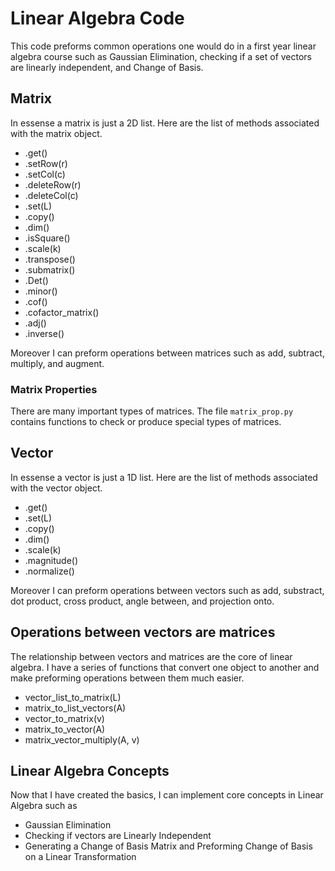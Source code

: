 # Linear Algebra Code
This code preforms common operations one would do in a first year linear algebra course such as Gaussian Elimination, checking if a set of vectors are linearly independent, and Change of Basis.

## Matrix
In essense a matrix is just a 2D list. Here are the list of methods associated with the matrix object.

* .get()
* .setRow(r)
* .setCol(c)
* .deleteRow(r)
* .deleteCol(c)
* .set(L)
* .copy()
* .dim()
* .isSquare()
* .scale(k)
* .transpose()
* .submatrix()
* .Det()
* .minor()
* .cof()
* .cofactor\_matrix()
* .adj()
* .inverse()

Moreover I can preform operations between matrices such as add, subtract, multiply, and augment.

### Matrix Properties
There are many important types of matrices. The file `matrix_prop.py` contains functions to check or produce special types of matrices.  

## Vector
In essense a vector is just a 1D list. Here are the list of methods associated with the vector object.

* .get()
* .set(L)
* .copy()
* .dim()
* .scale(k)
* .magnitude()
* .normalize()

Moreover I can preform operations between vectors such as add, substract, dot product, cross product, angle between, and projection onto.

## Operations between vectors are matrices
The relationship between vectors and matrices are the core of linear algebra. I have a series of functions that convert one object to another and make preforming operations between them much easier.

* vector\_list\_to\_matrix(L)
* matrix\_to\_list\_vectors(A)
* vector\_to\_matrix(v)
* matrix\_to\_vector(A)
* matrix\_vector\_multiply(A, v)

## Linear Algebra Concepts
Now that I have created the basics, I can implement core concepts in Linear Algebra such as

* Gaussian Elimination
* Checking if vectors are Linearly Independent
* Generating a Change of Basis Matrix and Preforming Change of Basis on a Linear Transformation
